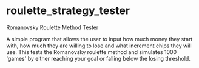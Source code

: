 # roulette_strategy_tester
Romanovsky Roulette Method Tester

A simple program that allows the user to input how much money they start with, 
how much they are willing to lose and what increment chips they will use. 
This tests the Romanovsky roulette method and simulates 1000 'games' by 
either reaching your goal or falling below the losing threshold. 
